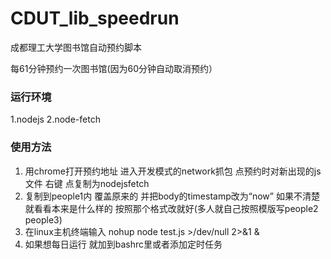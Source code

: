 # CDUT_lib_speedrun
成都理工大学图书馆自动预约脚本

每61分钟预约一次图书馆(因为60分钟自动取消预约）

### 运行环境
1.nodejs
2.node-fetch

### 使用方法
1. 用chrome打开预约地址 进入开发模式的network抓包 点预约时对新出现的js文件 右键 点复制为nodejsfetch
2. 复制到people1内 覆盖原来的 并把body的timestamp改为“now” 如果不清楚就看看本来是什么样的 按照那个格式改就好(多人就自己按照模版写people2 people3)
3. 在linux主机终端输入 nohup node test.js >/dev/null 2>&1 &
4. 如果想每日运行 就加到bashrc里或者添加定时任务
